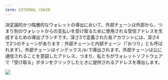 ```yaml
---
term: EXTERNAL CHAIN
---
```


決定論的かつ階層的なウォレットの導出において、外部チェーンは外部から、つまり別のウォレットからの支払いを受け取るために使用される受信アドレスを生成するための導出ブランチです。深さ3で定義された各アカウントには、深さ4で2つのチェーンがあります：外部チェーンと内部チェーン（「おつり」とも呼ばれます）。外部チェーンはインデックス`/0/`で導出されます。外部チェーンは公に通信されることを意図したアドレス、つまり、私たちがウォレットソフトウェアで「受け取る」ボタンをクリックしたときに提供されるアドレスを導出します。

![](../../dictionnaire/assets/22.png)